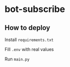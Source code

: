 # bot-subscribe

## How to deploy

Install `requirements.txt`

Fill `.env` with real values

Run `main.py`
